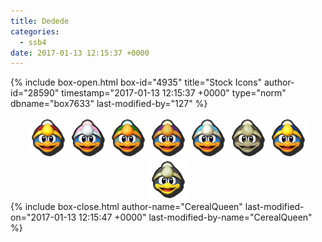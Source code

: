 ```yaml
---
title: Dedede
categories:
  - ssb4
date: 2017-01-13 12:15:37 +0000
---
```

{% include box-open.html box-id="4935" title="Stock Icons" author-id="28590" timestamp="2017-01-13 12:15:37 +0000" type="norm" dbname="box7633" last-modified-by="127" %}
<center><img src="Stock_1.png" /><img src="Stock_2.png" /><img src="Stock_3.png" /><img src="Stock_4.png" /><img src="Stock_5.png" /><img src="Stock_6.png" /><img src="Stock_7.png" /><img src="Stock_8.png" /></center>
{% include box-close.html author-name="CerealQueen" last-modified-on="2017-01-13 12:15:47 +0000" last-modified-by-name="CerealQueen" %}
